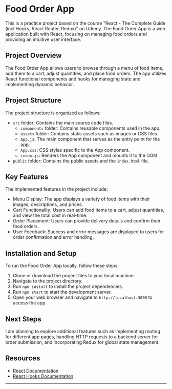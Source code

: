 # Food Order App

This is a practice project based on the course "React - The Complete Guide (incl Hooks, React Router, Redux)" on Udemy. The Food Order App is a web application built with React, focusing on managing food orders and providing an intuitive user interface.

## Project Overview

The Food Order App allows users to browse through a menu of food items, add them to a cart, adjust quantities, and place food orders. The app utilizes React functional components and hooks for managing state and implementing dynamic behavior.

## Project Structure

The project structure is organized as follows:

- `src` folder: Contains the main source code files.
  - `components` folder: Contains reusable components used in the app.
  - `assets` folder: Contains static assets such as images or CSS files.
  - `App.js`: The main component that serves as the entry point for the app.
  - `App.css`: CSS styles specific to the App component.
  - `index.js`: Renders the App component and mounts it to the DOM.
- `public` folder: Contains the public assets and the `index.html` file.

## Key Features

The implemented features in the project include:

- Menu Display: The app displays a variety of food items with their images, descriptions, and prices.
- Cart Functionality: Users can add food items to a cart, adjust quantities, and view the total cost in real-time.
- Order Placement: Users can provide delivery details and confirm their food orders.
- User Feedback: Success and error messages are displayed to users for order confirmation and error handling.

## Installation and Setup

To run the Food Order App locally, follow these steps:

1. Clone or download the project files to your local machine.
2. Navigate to the project directory.
3. Run `npm install` to install the project dependencies.
4. Run `npm start` to start the development server.
5. Open your web browser and navigate to `http://localhost:3000` to access the app.

## Next Steps

I am planning to explore additional features such as implementing routing for different app pages, handling HTTP requests to a backend server for order submission, and incorporating Redux for global state management.



## Resources

- [React Documentation](https://reactjs.org/docs)
- [React Hooks Documentation](https://reactjs.org/docs/hooks-intro.html)

---
